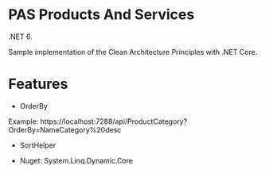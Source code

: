 # PAS Products And Services
.NET 6.

Sample implementation of the Clean Architecture Principles with .NET Core. 

# Features
- OrderBy

Example:
https://localhost:7288/api/ProductCategory?OrderBy=NameCategory%20desc

- SortHelper



- Nuget: System.Linq.Dynamic.Core
